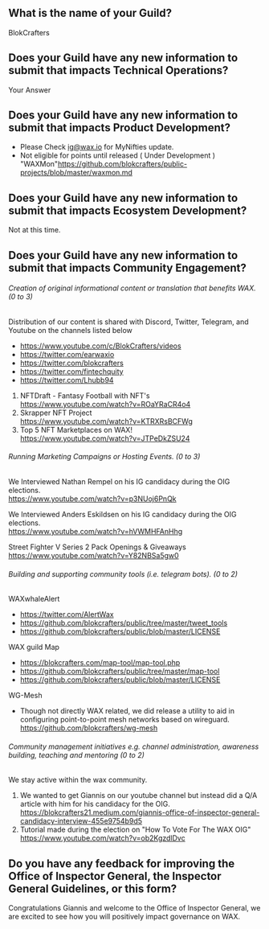 ## What is the name of your Guild?

BlokCrafters

## Does your Guild have any new information to submit that impacts Technical Operations?

Your Answer

## Does your Guild have any new information to submit that impacts Product Development?

+ Please Check ig@wax.io for MyNifties update.
+ Not eligible for points until released ( Under Development ) "WAXMon"https://github.com/blokcrafters/public-projects/blob/master/waxmon.md

## Does your Guild have any new information to submit that impacts Ecosystem Development?

Not at this time.

## Does your Guild have any new information to submit that impacts Community Engagement?

###### Creation of original informational content or translation that benefits WAX. (0 to 3)
Distribution of our content is shared with Discord, Twitter, Telegram, and Youtube on the channels listed below
+ https://www.youtube.com/c/BlokCrafters/videos
+ https://twitter.com/earwaxio
+ https://twitter.com/blokcrafters
+ https://twitter.com/fintechquity
+ https://twitter.com/Lhubb94

1. NFTDraft - Fantasy Football with NFT's  
https://www.youtube.com/watch?v=ROaYRaCR4o4
1. Skrapper NFT Project  
https://www.youtube.com/watch?v=KTRXRsBCFWg
1. Top 5 NFT Marketplaces on WAX!  
https://www.youtube.com/watch?v=JTPeDkZSU24

###### Running Marketing Campaigns or Hosting Events. (0 to 3)
We Interviewed Nathan Rempel on his IG candidacy during the OIG elections.  
https://www.youtube.com/watch?v=p3NUoj6PnQk

We Interviewed Anders Eskildsen on his IG candidacy during the OIG elections.  
https://www.youtube.com/watch?v=hVWMHFAnHhg

Street Fighter V Series 2 Pack Openings & Giveaways  
https://www.youtube.com/watch?v=Y82NBSa5gw0

###### Building and supporting community tools (i.e. telegram bots). (0 to 2)  
WAXwhaleAlert  
+ https://twitter.com/AlertWax
+ https://github.com/blokcrafters/public/tree/master/tweet_tools
+ https://github.com/blokcrafters/public/blob/master/LICENSE

WAX guild Map  
+ https://blokcrafters.com/map-tool/map-tool.php
+ https://github.com/blokcrafters/public/tree/master/map-tool
+ https://github.com/blokcrafters/public/blob/master/LICENSE

WG-Mesh  
+ Though not directly WAX related, we did release a utility to aid in configuring point-to-point mesh networks based on wireguard.  
https://github.com/blokcrafters/wg-mesh

###### Community management initiatives e.g. channel administration, awareness building, teaching and mentoring (0 to 2)

We stay active within the wax community.
1. We wanted to get Giannis on our youtube channel but instead did a Q/A article with him for his candidacy for the OIG.  
https://blokcrafters21.medium.com/giannis-office-of-inspector-general-candidacy-interview-455e9754b9d5
1. Tutorial made during the election on "How To Vote For The WAX OIG"  
https://www.youtube.com/watch?v=ob2KgzdlDvc


## Do you have any feedback for improving the Office of Inspector General, the Inspector General Guidelines, or this form?

Congratulations Giannis and welcome to the Office of Inspector General,
we are excited to see how you will positively impact governance on WAX.
